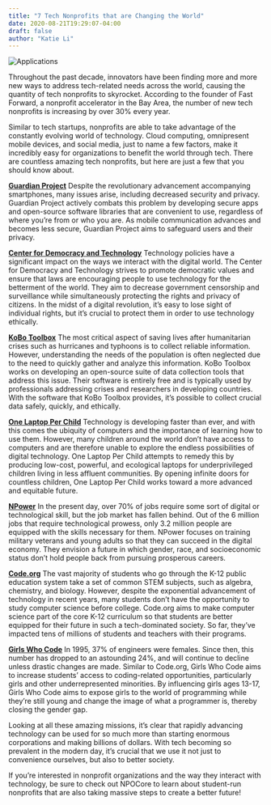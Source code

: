 ```yaml
---
title: "7 Tech Nonprofits that are Changing the World"
date: 2020-08-21T19:29:07-04:00
draft: false
author: "Katie Li"
---
```

![Applications](https://cdn.ortexo.com/lightbulb.jpeg)



Throughout the past decade, innovators have been finding more and more new ways to address tech-related needs across the world, causing the quantity of tech nonprofits to skyrocket. According to the founder of Fast Forward, a nonprofit accelerator in the Bay Area, the number of new tech nonprofits is increasing by over 30% every year.

Similar to tech startups, nonprofits are able to take advantage of the constantly evolving world of technology. Cloud computing, omnipresent mobile devices, and social media, just to name a few factors, make it incredibly easy for organizations to benefit the world through tech. There are countless amazing tech nonprofits, but here are just a few that you should know about.

[**Guardian Project**](https://guardianproject.info/)
Despite the revolutionary advancement accompanying smartphones, many issues arise, including decreased security and privacy. Guardian Project actively combats this problem by developing secure apps and open-source software libraries that are convenient to use, regardless of where you’re from or who you are. As mobile communication advances and becomes less secure, Guardian Project aims to safeguard users and their privacy.

[**Center for Democracy and Technology**](https://cdt.org/)
Technology policies have a significant impact on the ways we interact with the digital world. The Center for Democracy and Technology strives to promote democratic values and ensure that laws are encouraging people to use technology for the betterment of the world. They aim to decrease government censorship and surveillance while simultaneously protecting the rights and privacy of citizens. In the midst of a digital revolution, it’s easy to lose sight of individual rights, but it’s crucial to protect them in order to use technology ethically.

[**KoBo Toolbox**](https://www.kobotoolbox.org/#home)
The most critical aspect of saving lives after humanitarian crises such as hurricanes and typhoons is to collect reliable information. However, understanding the needs of the population is often neglected due to the need to quickly gather and analyze this information. KoBo Toolbox works on developing an open-source suite of data collection tools that address this issue. Their software is entirely free and is typically used by professionals addressing crises and researchers in developing countries. With the software that KoBo Toolbox provides, it’s possible to collect crucial data safely, quickly, and ethically.

[**One Laptop Per Child**](http://one.laptop.org/)
Technology is developing faster than ever, and with this comes the ubiquity of computers and the importance of learning how to use them. However, many children around the world don’t have access to computers and are therefore unable to explore the endless possibilities of digital technology. One Laptop Per Child attempts to remedy this by producing low-cost, powerful, and ecological laptops for underprivileged children living in less affluent communities. By opening infinite doors for countless children, One Laptop Per Child works toward a more advanced and equitable future.

[**NPower**](https://www.npower.org/)
In the present day, over 70% of jobs require some sort of digital or technological skill, but the job market has fallen behind. Out of the 6 million jobs that require technological prowess, only 3.2 million people are equipped with the skills necessary for them. NPower focuses on training military veterans and young adults so that they can succeed in the digital economy. They envision a future in which gender, race, and socioeconomic status don’t hold people back from pursuing prosperous careers.

[**Code.org**](https://code.org/)
The vast majority of students who go through the K-12 public education system take a set of common STEM subjects, such as algebra, chemistry, and biology. However, despite the exponential advancement of technology in recent years, many students don’t have the opportunity to study computer science before college. Code.org aims to make computer science part of the core K-12 curriculum so that students are better equipped for their future in such a tech-dominated society. So far, they’ve impacted tens of millions of students and teachers with their programs.

[**Girls Who Code**](https://girlswhocode.com/)
In 1995, 37% of engineers were females. Since then, this number has dropped to an astounding 24%, and will continue to decline unless drastic changes are made. Similar to Code.org, Girls Who Code aims to increase students’ access to coding-related opportunities, particularly girls and other underrepresented minorities. By influencing girls ages 13-17, Girls Who Code aims to expose girls to the world of programming while they’re still young and change the image of what a programmer is, thereby closing the gender gap.




Looking at all these amazing missions, it’s clear that rapidly advancing technology can be used for so much more than starting enormous corporations and making billions of dollars. With tech becoming so prevalent in the modern day, it’s crucial that we use it not just to convenience ourselves, but also to better society.

If you’re interested in nonprofit organizations and the way they interact with technology, be sure to check out NPOCore to learn about student-run nonprofits that are also taking massive steps to create a better future!
